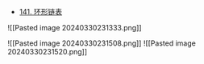 * [141. 环形链表](https://leetcode.cn/problems/linked-list-cycle/)

![[Pasted image 20240330231333.png]]

![[Pasted image 20240330231508.png]]
![[Pasted image 20240330231520.png]]

